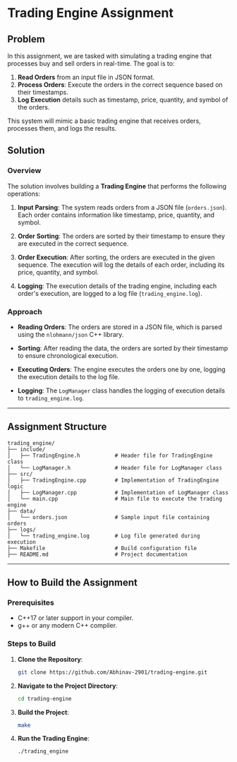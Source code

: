 # Trading Engine Assignment
 
## Problem
 
In this assignment, we are tasked with simulating a trading engine that processes buy and sell orders in real-time. The goal is to:
 
1. **Read Orders** from an input file in JSON format.
2. **Process Orders**: Execute the orders in the correct sequence based on their timestamps.
3. **Log Execution** details such as timestamp, price, quantity, and symbol of the orders.
 
This system will mimic a basic trading engine that receives orders, processes them, and logs the results.
 
## Solution
 
### Overview
 
The solution involves building a **Trading Engine** that performs the following operations:
 
1. **Input Parsing**: The system reads orders from a JSON file (`orders.json`). Each order contains information like timestamp, price, quantity, and symbol.
2. **Order Sorting**: The orders are sorted by their timestamp to ensure they are executed in the correct sequence.
 
3. **Order Execution**: After sorting, the orders are executed in the given sequence. The execution will log the details of each order, including its price, quantity, and symbol.
 
4. **Logging**: The execution details of the trading engine, including each order's execution, are logged to a log file (`trading_engine.log`).
 
### Approach
 
- **Reading Orders**: The orders are stored in a JSON file, which is parsed using the `nlohmann/json` C++ library.
- **Sorting**: After reading the data, the orders are sorted by their timestamp to ensure chronological execution.
- **Executing Orders**: The engine executes the orders one by one, logging the execution details to the log file.
 
- **Logging**: The `LogManager` class handles the logging of execution details to `trading_engine.log`.
 
---
 
## Assignment Structure
 
```plaintext
trading_engine/
├── include/
│   ├── TradingEngine.h           # Header file for TradingEngine class
│   └── LogManager.h              # Header file for LogManager class
├── src/
│   ├── TradingEngine.cpp         # Implementation of TradingEngine logic
│   ├── LogManager.cpp            # Implementation of LogManager class
│   └── main.cpp                  # Main file to execute the trading engine
├── data/
│   └── orders.json               # Sample input file containing orders
├── logs/
│   └── trading_engine.log        # Log file generated during execution
├── Makefile                      # Build configuration file
├── README.md                     # Project documentation
```
 
---
 
## How to Build the Assignment
 
### Prerequisites
 
- C++17 or later support in your compiler.
- g++ or any modern C++ compiler.
 
### Steps to Build
 
1. **Clone the Repository**:
   ```bash
   git clone https://github.com/Abhinav-2901/trading-engine.git
   ```
 
2. **Navigate to the Project Directory**:
   ```bash
   cd trading-engine
   ```
 
3. **Build the Project**:
   ```bash
   make
   ```
 
4. **Run the Trading Engine**:
   ```bash
   ./trading_engine
   ```